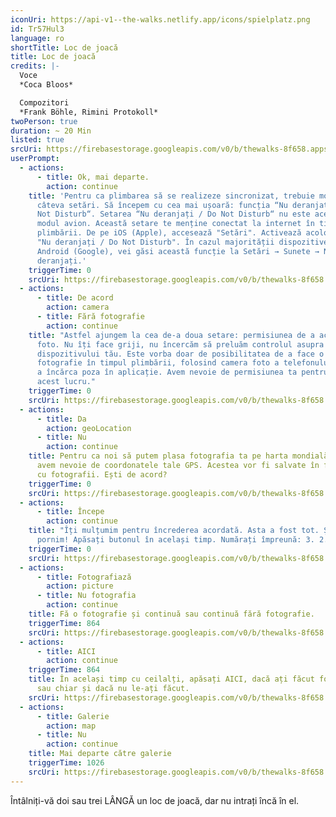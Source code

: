 ```yaml
---
iconUri: https://api-v1--the-walks.netlify.app/icons/spielplatz.png
id: Tr57Hul3
language: ro
shortTitle: Loc de joacă
title: Loc de joacă
credits: |-
  Voce
  *Coca Bloos*

  Compozitori
  *Frank Böhle, Rimini Protokoll*
twoPerson: true
duration: ~ 20 Min
listed: true
srcUri: https://firebasestorage.googleapis.com/v0/b/thewalks-8f658.appspot.com/o/mp3%2Fapi-v1%2Fro_tr57hul3%2Fwalk_10_RO_20_12.mp3?alt=media&token=b2ad6cf1-5e4b-46b7-90b5-e0d260199a88
userPrompt:
  - actions:
      - title: Ok, mai departe.
        action: continue
    title: 'Pentru ca plimbarea să se realizeze sincronizat, trebuie modificate
      câteva setări. Să începem cu cea mai ușoară: funcția “Nu deranjați / Do
      Not Disturb“. Setarea “Nu deranjați / Do Not Disturb“ nu este aceeași cu
      modul avion. Această setare te menține conectat la internet în timpul
      plimbării. De pe iOS (Apple), accesează "Setări". Activează acolo opțiunea
      "Nu deranjați / Do Not Disturb". În cazul majorității dispozitivelor
      Android (Google), vei găsi această funcție la Setări → Sunete → Nu
      deranjați.'
    triggerTime: 0
    srcUri: https://firebasestorage.googleapis.com/v0/b/thewalks-8f658.appspot.com/o/mp3%2Fapi-v1%2Fmulti_Zeubeel8_loop%20(2).mp3?alt=media&token=388fedf1-332a-435e-bbbb-5230a1f9eb52
  - actions:
      - title: De acord
        action: camera
      - title: Fără fotografie
        action: continue
    title: "Astfel ajungem la cea de-a doua setare: permisiunea de a accesa camera
      foto. Nu îți face griji, nu încercăm să preluăm controlul asupra
      dispozitivului tău. Este vorba doar de posibilitatea de a face o
      fotografie în timpul plimbării, folosind camera foto a telefonului, și de
      a încărca poza în aplicație. Avem nevoie de permisiunea ta pentru a face
      acest lucru."
    triggerTime: 0
    srcUri: https://firebasestorage.googleapis.com/v0/b/thewalks-8f658.appspot.com/o/mp3%2Fapi-v1%2Fro_tr57hul3%2Fmulti_Zeubeel8_loop%20(2).mp3?alt=media&token=1492d466-18fb-449b-af06-15265f467f54
  - actions:
      - title: Da
        action: geoLocation
      - title: Nu
        action: continue
    title: Pentru ca noi să putem plasa fotografia ta pe harta mondială The Walks,
      avem nevoie de coordonatele tale GPS. Acestea vor fi salvate în fișierul
      cu fotografii. Ești de acord?
    triggerTime: 0
    srcUri: https://firebasestorage.googleapis.com/v0/b/thewalks-8f658.appspot.com/o/mp3%2Fapi-v1%2Fro_tr57hul3%2Fmulti_Zeubeel8_loop%20(2).mp3?alt=media&token=550d48cc-c22c-4785-aa4c-eae2a7177267
  - actions:
      - title: Începe
        action: continue
    title: "Îți mulțumim pentru încrederea acordată. Asta a fost tot. Și acum, să
      pornim! Apăsați butonul în același timp. Numărați împreună: 3. 2. 1."
    triggerTime: 0
    srcUri: https://firebasestorage.googleapis.com/v0/b/thewalks-8f658.appspot.com/o/mp3%2Fapi-v1%2Fro_tr57hul3%2Fmulti_Zeubeel8_loop%20(2).mp3?alt=media&token=4965aa18-a5aa-41b4-b188-831b6df206df
  - actions:
      - title: Fotografiază
        action: picture
      - title: Nu fotografia
        action: continue
    title: Fă o fotografie și continuă sau continuă fără fotografie.
    triggerTime: 864
    srcUri: https://firebasestorage.googleapis.com/v0/b/thewalks-8f658.appspot.com/o/mp3%2Fapi-v1%2Fro_tr57hul3%2Fwalk_10_RO_LOOP_14-24min___20_12.mp3?alt=media&token=c3452a02-488d-43a2-b831-b7d6b4277b15
  - actions:
      - title: AICI
        action: continue
    triggerTime: 864
    title: În același timp cu ceilalți, apăsați AICI, dacă ați făcut fotografiile
      sau chiar și dacă nu le-ați făcut.
    srcUri: https://firebasestorage.googleapis.com/v0/b/thewalks-8f658.appspot.com/o/mp3%2Fapi-v1%2Fro_Tr57Hul3%2Fwalk_10_de_Loop1__14-50-650__08_12%20(1).mp3?alt=media&token=0b5c4e02-de62-4156-b729-5c91a3268408
  - actions:
      - title: Galerie
        action: map
      - title: Nu
        action: continue
    title: Mai departe către galerie
    triggerTime: 1026
    srcUri: https://firebasestorage.googleapis.com/v0/b/thewalks-8f658.appspot.com/o/mp3%2Fapi-v1%2Fro_tr57hul3%2Fmulti_Zeubeel8_loop%20(2).mp3?alt=media&token=e3a0c3ca-992f-4e2b-8eb1-ee2a6f547deb
---
```

Întâlniți-vă doi sau trei LÂNGĂ un loc de joacă, dar nu intrați încă în el.

